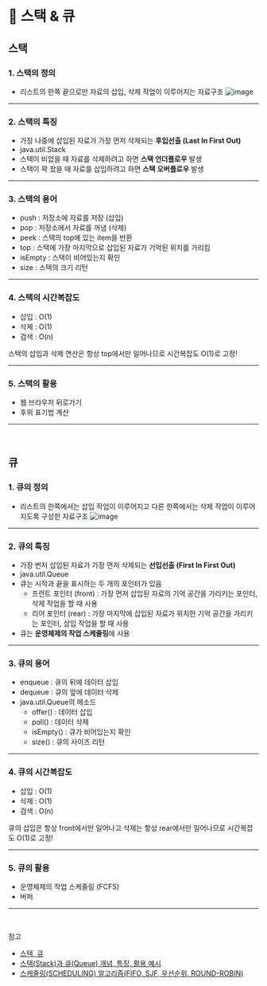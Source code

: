 # :pushpin: 스택 & 큐

## 스택

### 1. 스택의 정의

- 리스트의 한쪽 끝으로만 자료의 삽입, 삭제 작업이 이루어지는 자료구조
  ![image](https://user-images.githubusercontent.com/69101568/198863090-a4bbfc6f-8f1c-49e4-8caa-58d5e3c9bfd4.png)

---

### 2. 스택의 특징

- 가장 나중에 삽입된 자료가 가장 먼저 삭제되는 **후입선출 (Last In First Out)**
- java.util.Stack
- 스택이 비었을 때 자료를 삭제하려고 하면 **스택 언더플로우** 발생
- 스택이 꽉 찼을 때 자료를 삽입하려고 하면 **스택 오버플로우** 발생

---

### 3. 스택의 용어

- push : 저장소에 자료를 저장 (삽입)
- pop : 저장소에서 자료를 꺼냄 (삭제)
- peek : 스택의 top에 있는 item을 반환
- top : 스택에 가장 마지막으로 삽입된 자료가 기억된 위치를 가리킴
- isEmpty : 스택이 비어있는지 확인
- size : 스택의 크기 리턴

---

### 4. 스택의 시간복잡도

- 삽입 : O(1)
- 삭제 : O(1)
- 검색 : O(n)

스택의 삽입과 삭제 연산은 항상 top에서만 일어나므로 시간복잡도 O(1)로 고정!

---

### 5. 스택의 활용

- 웹 브라우저 뒤로가기
- 후위 표기법 계산

---

<br>

## 큐

### 1. 큐의 정의

- 리스트의 한쪽에서는 삽입 작업이 이루어지고 다른 한쪽에서는 삭제 작업이 이루어지도록 구성한 자료구조
  ![image](https://user-images.githubusercontent.com/69101568/198863480-be995c2e-15f0-4534-a726-493b23a10866.png)

---

### 2. 큐의 특징

- 가장 번저 삽입된 자료가 가장 먼저 삭제되는 **선입선출 (First In First Out)**
- java.util.Queue
- 큐는 시작과 끝을 표시하는 두 개의 포인터가 있음
  - 프런트 포인터 (front) : 가장 먼저 삽입된 자료의 기억 공간을 가리키는 포인터, 삭제 작업을 할 때 사용
  - 리어 포인터 (rear) : 가장 마지막에 삽입된 자료가 위치한 기억 공간을 가리키는 포인터, 삽입 작업을 할 때 사용
- 큐는 **운영체제의 작업 스케줄링**에 사용

---

### 3. 큐의 용어

- enqueue : 큐의 뒤에 데이터 삽입
- dequeue : 큐의 앞에 데이터 삭제
- java.util.Queue의 메소드
  - offer() : 데이터 삽입
  - poll() : 데이터 삭제
  - isEmpty() : 큐가 비어있는지 확인
  - size() : 큐의 사이즈 리턴

---

### 4. 큐의 시간복잡도

- 삽입 : O(1)
- 삭제 : O(1)
- 검색 : O(n)

큐의 삽입은 항상 front에서만 일어나고 삭제는 항상 rear에서만 일어나므로 시간복잡도 O(1)로 고정!

---

### 5. 큐의 활용

- 운영체제의 작업 스케줄링 (FCFS)
- 버퍼

---

<br>

참고
- [스택, 큐](https://velog.io/@sbinha/%EC%8A%A4%ED%83%9D-%ED%81%90)
- [스택(Stack)과 큐(Queue) 개념, 특징, 활용 예시](https://cocoon1787.tistory.com/691)
- [스케줄링(SCHEDULING) 알고리즘(FIFO, SJF, 우선순위, ROUND-ROBIN)](https://reakwon.tistory.com/132)